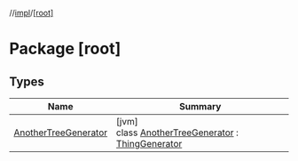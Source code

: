 //[impl](../../index.md)/[[root]](index.md)

# Package [root]

## Types

| Name | Summary |
|---|---|
| [AnotherTreeGenerator](-another-tree-generator/index.md) | [jvm]<br>class [AnotherTreeGenerator](-another-tree-generator/index.md) : [ThingGenerator](../../../api/core/core/[root]/-thing-generator/index.md) |
